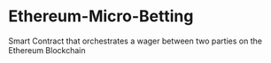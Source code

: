 # Ethereum-Micro-Betting
Smart Contract that orchestrates a wager between two parties on the Ethereum Blockchain


